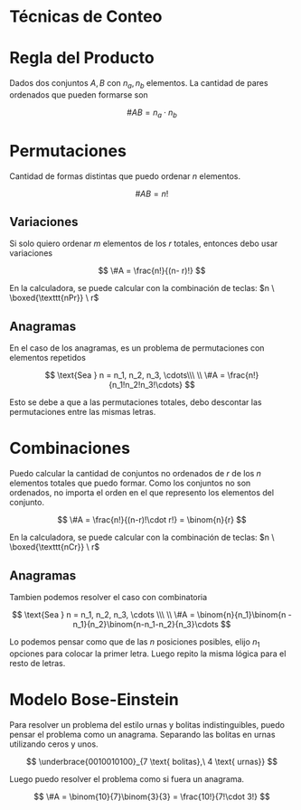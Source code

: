 # Técnicas de Conteo

# Regla del Producto

Dados dos conjuntos $A,B$ con $n_a, n_b$ elementos. La cantidad de pares ordenados que pueden formarse son

$$
\#AB = n_a \cdot n_b
$$

# Permutaciones

Cantidad de formas distintas que puedo ordenar $n$ elementos.

$$
\#AB = n!
$$

## Variaciones

Si solo quiero ordenar $m$ elementos de los $r$ totales, entonces debo usar variaciones

$$
\#A = \frac{n!}{(n- r)!}
$$

En la calculadora, se puede calcular con la combinación de teclas: $n \ \boxed{\texttt{nPr}} \ r$

## Anagramas

En el caso de los anagramas, es un problema de permutaciones con elementos repetidos

$$
\text{Sea } n = n_1, n_2, n_3, \cdots\\\ \\
\#A = \frac{n!}{n_1!n_2!n_3!\cdots}
$$

Esto se debe a que a las permutaciones totales, debo descontar las permutaciones entre las mismas letras.

# Combinaciones

Puedo calcular la cantidad de conjuntos no ordenados de $r$ de los $n$ elementos totales que puedo formar. Como los conjuntos no son ordenados, no importa el orden en el que represento los elementos del conjunto.

$$
\#A = \frac{n!}{(n-r)!\cdot r!} = \binom{n}{r}
$$

En la calculadora, se puede calcular con la combinación de teclas: $n \ \boxed{\texttt{nCr}} \ r$

## Anagramas

Tambien podemos resolver el caso con combinatoria

$$
\text{Sea } n = n_1, n_2, n_3, \cdots \\\ \\
\#A = \binom{n}{n_1}\binom{n - n_1}{n_2}\binom{n-n_1-n_2}{n_3}\cdots
$$

Lo podemos pensar como que de las $n$ posiciones posibles, elijo $n_1$ opciones para colocar la primer letra. Luego repito la misma lógica para el resto de letras.

# Modelo Bose-Einstein

Para resolver un problema del estilo urnas y bolitas indistinguibles, puedo pensar el problema como un anagrama. Separando las bolitas en urnas utilizando ceros y unos.

$$
\underbrace{0010010100}_{7 \text{ bolitas},\ 4 \text{ urnas}}
$$

Luego puedo resolver el problema como si fuera un anagrama.

$$
\#A = \binom{10}{7}\binom{3}{3} = \frac{10!}{7!\cdot 3!}
$$